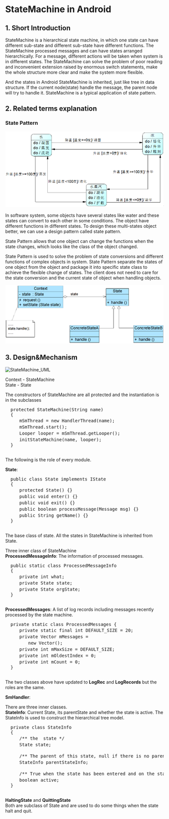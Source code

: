 # StateMachine in Android

## 1. Short Introduction

StateMachine is a hierarchical state machine, in which one state can have different sub-state and different 
sub-state have different functions. The StateMachine processed messages and can have states arranged hierarchically. 
For a message, different actions will be taken when system is in different states. The StateMachine can solve the problem 
of poor reading and inconvenient extension raised by enormous switch statements, make the whole structure more clear 
and make the system more flexible.

And the states in Android StateMachine is inherited, just like tree in data structure. If the current node(state) 
handle the message, the parent node will try to handle it. StateMachine is a typical application of state pattern.


## 2. Related terms explanation

### State Pattern

![Three states of water](https://raw.githubusercontent.com/DixonShen/Repo4Pics/master/StateMachinePics/three%20states%20of%20water.jpg)

In software system, some objects have several states like water and these states can convert to each other in some conditions.
The object have different functions in different states. To design these multi-states object better, we can use a design pattern called 
state pattern.

State Pattern allows that one object can change the functions when the state changes, which looks like the class of the object changed.

State Pattern is used to solve the problem of state conversions and different functions of complex objects in system.
State Pattern separate the states of one object from the object and package it into specific state class to achieve the flexible
change of states. The client does not need to care for the state conversion and the current state of object when handling objects.

![state pattern](https://raw.githubusercontent.com/DixonShen/Repo4Pics/master/StateMachinePics/state%20pattern%20structure.jpg)

## 3. Design&Mechanism

![StateMachine_UML](https://raw.githubusercontent.com/DixonShen/Repo4Pics/master/StateMachinePics/StateMachine_UML%E5%9B%BE.jpg)

  Context - StateMachine  
  State - State
  
  The constructors of StateMachine are all protected and the instantiation is in the subclasses
  <pre>
  protected StateMachine(String name) 
  {
  　　mSmThread = new HandlerThread(name);
  　　mSmThread.start();
  　　Looper looper = mSmThread.getLooper();
  　　initStateMachine(name, looper);
  }
  </pre>
  
  The following is the role of every module.
  
  <b>State</b>:  
  <pre>
  public class State implements IState
  {
  　　protected State() {}
  　　public void enter() {}
  　　public void exit() {}
  　　public boolean processMessage(Message msg) {}
  　　public String getName() {}
  }
  </pre>
  
  The base class of state. All the states in StateMachine is inherited from State.
  
  Three inner class of StateMachine  
  <b>ProcessedMessageInfo</b>: The information of processed messages.
  <pre>
  public static class ProcessedMessageInfo 
  {
  　　private int what;                
  　　private State state;               
  　　private State orgState;          
  }
  </pre>
  <b>ProcessedMessages</b>: A list of log records including messages recently processed by the state machine.
  <pre>
  private static class ProcessedMessages {
  　　private static final int DEFAULT_SIZE = 20;
  　　private Vector<ProcessedMessageInfo> mMessages = 
  　　　　new Vector<ProcessedMessageInfo>();
  　　private int mMaxSize = DEFAULT_SIZE;
  　　private int mOldestIndex = 0;
  　　private int mCount = 0;
  }
  </pre>
  The two classes above have updated to <b>LogRec</b> and <b>LogRecords</b> but the roles are the same.
  
  <b>SmHandler</b>:  
  
  There are three inner classes.  
  <b>StateInfo</b>: Current State, its parentState and whether the state is active. The StateInfo is used to construct
  the hierarchical tree model.
  <pre>
  private class StateInfo 
  {
  　　/** the  state */
  　　State state;
  
  　　/** The parent of this state, null if there is no parent */
  　　StateInfo parentStateInfo;
  
  　　/** True when the state has been entered and on the stack */
  　　boolean active;
  }
  </pre>
  
  <b>HaltingState</b> and <b>QuittingState</b>  
  Both are subclass of State and are used to do some things when the state halt and quit.
  
  
  